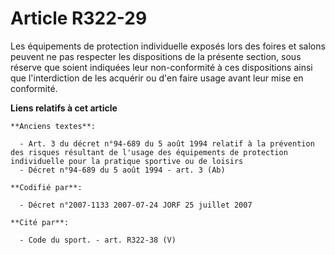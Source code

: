 # Article R322-29

Les équipements de protection individuelle exposés lors des foires et salons peuvent ne pas respecter les dispositions de la
présente section, sous réserve que soient indiquées leur non-conformité à ces dispositions ainsi que l'interdiction de les
acquérir ou d'en faire usage avant leur mise en conformité.

**Liens relatifs à cet article**

	**Anciens textes**:

	  - Art. 3 du décret n°94-689 du 5 août 1994 relatif à la prévention des risques résultant de l'usage des équipements de protection individuelle pour la pratique sportive ou de loisirs
	  - Décret n°94-689 du 5 août 1994 - art. 3 (Ab)

	**Codifié par**:

	  - Décret n°2007-1133 2007-07-24 JORF 25 juillet 2007

	**Cité par**:

	  - Code du sport. - art. R322-38 (V)
